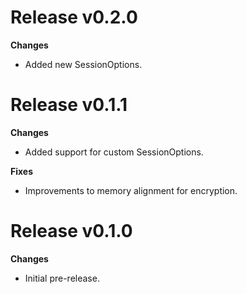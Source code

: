 Release v0.2.0
==============

**Changes**

* Added new SessionOptions.

Release v0.1.1
==============

**Changes**

* Added support for custom SessionOptions.

**Fixes**

* Improvements to memory alignment for encryption.

Release v0.1.0
==============

**Changes**

* Initial pre-release.

